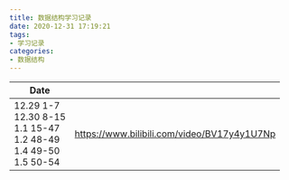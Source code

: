 ```yaml
---
title: 数据结构学习记录
date: 2020-12-31 17:19:21
tags:
- 学习记录
categories:
- 数据结构
---
```




| Date                                                         |                                             |
| ------------------------------------------------------------ | ------------------------------------------- |
| 12.29 1-7<br />12.30 8-15<br />1.1 15-47<br />1.2 48-49<br />1.4 49-50<br />1.5 50-54 | https://www.bilibili.com/video/BV17y4y1U7Np |